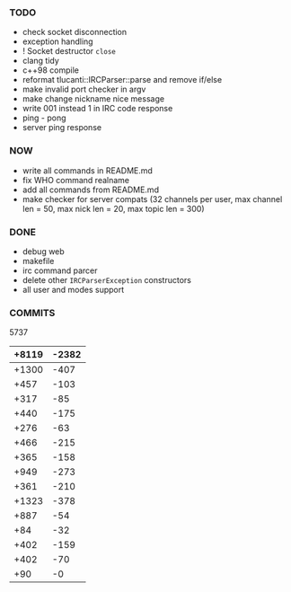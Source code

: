 
### TODO

- check socket disconnection
- exception handling
- ! Socket destructor `close`
- clang tidy
- c++98 compile
- reformat tlucanti::IRCParser::parse and remove if/else
- make invalid port checker in argv
- make change nickname nice message
- write 001 instead 1 in IRC code response
- ping - pong
- server ping response

### NOW

- write all commands in README.md
- fix WHO command realname
- add all commands from README.md
- make checker for server compats (32 channels per user, max channel len = 50,
	max nick len = 20, max topic len = 300)

### DONE

- debug web
- makefile
- irc command parcer
- delete other `IRCParserException` constructors
- all user and modes support

### COMMITS 

5737

|+8119	|	-2382	|
|-------|-----------|
|+1300	|	-407	|
|+457	|	-103	|
|+317	|	-85		|
|+440	|	-175	|
|+276	|	-63		|
|+466	|	-215	|
|+365	|	-158	|
|+949	|	-273	|
|+361	|	-210	|
|+1323	|	-378	|
|+887	|	-54		|
|+84	|	-32		|
|+402	|	-159	|
|+402	|	-70		|
|+90	|	-0		|
